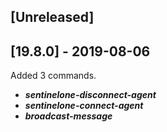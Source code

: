 ## [Unreleased]


## [19.8.0] - 2019-08-06
Added 3 commands.
  - ***sentinelone-disconnect-agent***
  - ***sentinelone-connect-agent***
  - ***broadcast-message***
